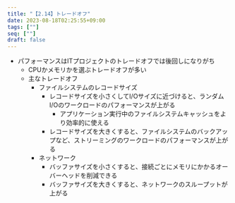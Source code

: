 ```yaml
---
title: "【2.14】トレードオフ"
date: 2023-08-18T02:25:55+09:00
tags: [""]
seq: [""]
draft: false
---
```


- パフォーマンスはITプロジェクトのトレードオフでは後回しになりがち
  - CPUかメモリかを選ぶトレードオフが多い
  - 主なトレードオフ
    - ファイルシステムのレコードサイズ
      - レコードサイズを小さくしてI/Oサイズに近づけると、ランダムI/Oのワークロードのパフォーマンスが上がる
        - アプリケーション実行中のファイルシステムキャッシュをより効率的に使える
      - レコードサイズを大きくすると、ファイルシステムのバックアップなど、ストリーミングのワークロードのパフォーマンスが上がる
    - ネットワーク
      - バッファサイズを小さくすると、接続ごとにメモリにかかるオーバーヘッドを削減できる
      - バッファサイズを大きくすると、ネットワークのスループットが上がる